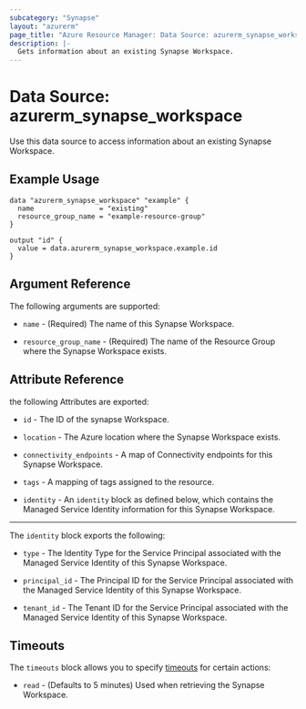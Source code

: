 ```yaml
---
subcategory: "Synapse"
layout: "azurerm"
page_title: "Azure Resource Manager: Data Source: azurerm_synapse_workspace"
description: |-
  Gets information about an existing Synapse Workspace.
---
```


# Data Source: azurerm_synapse_workspace

Use this data source to access information about an existing Synapse Workspace.

## Example Usage

```hcl
data "azurerm_synapse_workspace" "example" {
  name                = "existing"
  resource_group_name = "example-resource-group"
}

output "id" {
  value = data.azurerm_synapse_workspace.example.id
}
```

## Argument Reference

The following arguments are supported:

* `name` - (Required) The name of this Synapse Workspace.

* `resource_group_name` - (Required) The name of the Resource Group where the Synapse Workspace exists.

## Attribute Reference

the following Attributes are exported:

* `id` - The ID of the synapse Workspace.

* `location` - The Azure location where the Synapse Workspace exists.

* `connectivity_endpoints` - A map of Connectivity endpoints for this Synapse Workspace.

* `tags` - A mapping of tags assigned to the resource.

* `identity` - An `identity` block as defined below, which contains the Managed Service Identity information for this Synapse Workspace.

---

The `identity` block exports the following:

* `type` - The Identity Type for the Service Principal associated with the Managed Service Identity of this Synapse Workspace.

* `principal_id` - The Principal ID for the Service Principal associated with the Managed Service Identity of this Synapse Workspace.

* `tenant_id` - The Tenant ID for the Service Principal associated with the Managed Service Identity of this Synapse Workspace.

## Timeouts

The `timeouts` block allows you to specify [timeouts](https://developer.hashicorp.com/terraform/language/resources/configure#define-operation-timeouts) for certain actions:

* `read` - (Defaults to 5 minutes) Used when retrieving the Synapse Workspace.
